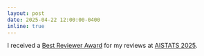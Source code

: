 ```yaml
---
layout: post
date: 2025-04-22 12:00:00-0400
inline: true
---
```


I received a [Best Reviewer Award](https://aistats.org/aistats2025/awards.html) for my reviews at [AISTATS 2025](https://aistats.org/aistats2025/).
